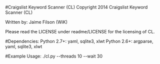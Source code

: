 #Craigslist Keyword Scanner (CL)
Copyright 2014 Craigslist Keyword Scanner (CL)

Written by: Jaime Filson (WiK)

Please read the LICENSE under readme/LICENSE for the licensing of CL. 

#Dependencies:
    Python 2.7+:
        yaml, sqlite3, xlwt
    Python 2.6+:
        argparse, yaml, sqlite3, xlwt

#Example Usage:
./cl.py --threads 10 --wait 30
